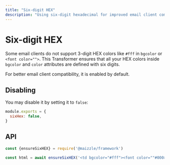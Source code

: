 ```yaml
---
title: "Six-digit HEX"
description: "Using six-digit hexadecimal for improved email client compatibility."
---
```


# Six-digit HEX

Some email clients do not support 3-digit HEX colors like `#fff` in `bgcolor` or `<font color="">`. This Transformer ensures that all your HEX colors inside `bgcolor` and `color` attributes are defined with six digits.

For better email client compatibility, it is enabled by default.

## Disabling

You may disable it by setting it to `false`:

```js [config.js]
module.exports = {
  sixHex: false,
}
```

## API

```js [app.js]
const {ensureSixHEX} = require('@maizzle/framework')

const html = await ensureSixHEX('<td bgcolor="#fff"><font color=""#000>test</font></td>')
```
